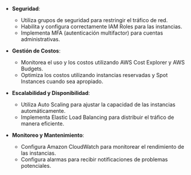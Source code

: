 - **Seguridad**:
    
    - Utiliza grupos de seguridad para restringir el tráfico de red.
    - Habilita y configura correctamente IAM Roles para las instancias.
    - Implementa MFA (autenticación multifactor) para cuentas administrativas.
- **Gestión de Costos**:
    
    - Monitorea el uso y los costos utilizando AWS Cost Explorer y AWS Budgets.
    - Optimiza los costos utilizando instancias reservadas y Spot Instances cuando sea apropiado.
- **Escalabilidad y Disponibilidad**:
    
    - Utiliza Auto Scaling para ajustar la capacidad de las instancias automáticamente.
    - Implementa Elastic Load Balancing para distribuir el tráfico de manera eficiente.
- **Monitoreo y Mantenimiento**:
    
    - Configura Amazon CloudWatch para monitorear el rendimiento de las instancias.
    - Configura alarmas para recibir notificaciones de problemas potenciales.